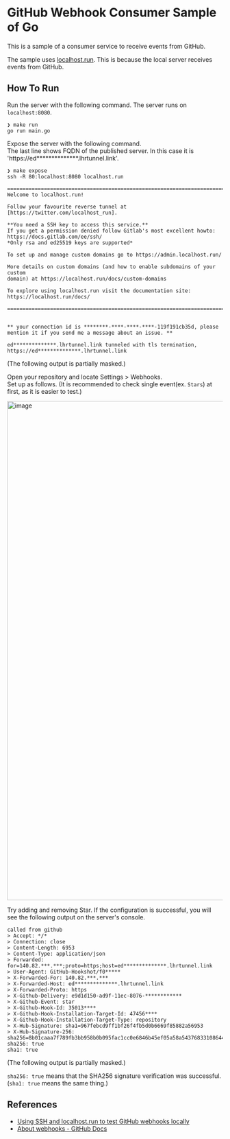 # GitHub Webhook Consumer Sample of Go

This is a sample of a consumer service to receive events from GitHub.

The sample uses [localhost.run](https://localhost.run/). This is because the local server receives events from GitHub.

## How To Run

Run the server with the following command. The server runs on `localhost:8080`.

```shell
❯ make run
go run main.go
```

Expose the server with the following command.  
The last line shows FQDN of the published server. In this case it is 'https://ed**************.lhrtunnel.link'.

```shell
❯ make expose
ssh -R 80:localhost:8080 localhost.run

===============================================================================
Welcome to localhost.run!

Follow your favourite reverse tunnel at [https://twitter.com/localhost_run].

**You need a SSH key to access this service.**
If you get a permission denied follow Gitlab's most excellent howto:
https://docs.gitlab.com/ee/ssh/
*Only rsa and ed25519 keys are supported*

To set up and manage custom domains go to https://admin.localhost.run/

More details on custom domains (and how to enable subdomains of your custom
domain) at https://localhost.run/docs/custom-domains

To explore using localhost.run visit the documentation site:
https://localhost.run/docs/

===============================================================================


** your connection id is ********-****-****-****-119f191cb35d, please mention it if you send me a message about an issue. **

ed**************.lhrtunnel.link tunneled with tls termination, https://ed**************.lhrtunnel.link
```
(The following output is partially masked.)

Open your repository and locate Settings > Webhooks.  
Set up as follows.
(It is recommended to check single event(ex. `Stars`) at first, as it is easier to test.)

<img width="1164" alt="image" src="https://user-images.githubusercontent.com/2452581/160272740-9983aff3-c2c9-4ba1-8378-71e05d1064d6.png">

Try adding and removing Star. If the configuration is successful, you will see the following output on the server's console.

```text
called from github
> Accept: */*
> Connection: close
> Content-Length: 6953
> Content-Type: application/json
> Forwarded: for=140.82.***.***;proto=https;host=ed**************.lhrtunnel.link
> User-Agent: GitHub-Hookshot/f0*****
> X-Forwarded-For: 140.82.***.***
> X-Forwarded-Host: ed**************.lhrtunnel.link
> X-Forwarded-Proto: https
> X-Github-Delivery: e9d1d150-ad9f-11ec-8076-************
> X-Github-Event: star
> X-Github-Hook-Id: 35013****
> X-Github-Hook-Installation-Target-Id: 47456****
> X-Github-Hook-Installation-Target-Type: repository
> X-Hub-Signature: sha1=967febcd9ff1bf26f4fb5d0b6669f85882a56953
> X-Hub-Signature-256: sha256=8b01caaa7f789fb3bb958b0b095fac1cc0e6846b45ef05a58a54376833108644
sha256: true
sha1: true
```
(The following output is partially masked.)

`sha256: true` means that the SHA256 signature verification was successful.
(`sha1: true` means the same thing.)

## References

* [Using SSH and localhost.run to test GitHub webhooks locally](https://andrewlock.net/using-ssh-and-localhost-run-to-test-github-webhooks-locally/)
* [About webhooks - GitHub Docs](https://docs.github.com/en/developers/webhooks-and-events/webhooks/about-webhooks)
